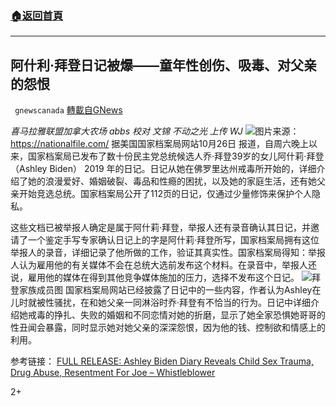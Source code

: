 ###  [:house:返回首頁](https://github.com/ourhimalayas/txt)
---

## 阿什利·拜登日记被爆——童年性创伤、吸毒、对父亲的怨恨
` gnewscanada` [轉載自GNews](https://gnews.org/zh-hans/493707/)

*喜马拉雅联盟加拿大农场 abbs
校对 文锦 不动之光 上传 WJ*
![]()![](https://gnews-media-offload.s3.amazonaws.com/wp-content/uploads/2020/10/28095322/Ashley-Biden-Diary-Full-Release-1-1.jpg)图片来源：https://nationalfile.com/
据美国国家档案局网站10月26日 报道，自周六晚上以来，国家档案局已发布了数十份民主党总统候选人乔·拜登39岁的女儿阿什莉·拜登（Ashley Biden） 2019 年的日记。日记从她在佛罗里达州戒毒所开始的，详细介绍了她的浪漫爱好、婚姻破裂、毒品和性瘾的困扰，以及她的家庭生活，还有她父亲开始竞选总统。国家档案局公开了112页的日记，仅通过少量修饰来保护个人隐私。

这些文档已被举报人确定是属于阿什莉·拜登，举报人还有录音确认其日记，并邀请了一个鉴定手写专家确认日记上的字是阿什莉·拜登所写，国家档案局拥有这位举报人的录音，详细记录了他所做的工作，验证其真实性。国家档案局得知：举报人认为雇用他的有关媒体不会在总统大选前发布这个材料。在录音中，举报人还说，雇用他的媒体在得到其他竞争媒体施加的压力，选择不发布这个日记。
![]()![](https://gnews-media-offload.s3.amazonaws.com/wp-content/uploads/2020/10/28095449/dacab151ea443ec9.jpg)拜登家族成员图
国家档案局网站已经披露了日记中的一些内容，作者认为Ashley在儿时就被性骚扰，在和她父亲一同淋浴时乔·拜登有不恰当的行为。日记中详细介绍她戒毒的挣扎、失败的婚姻和不同恋情对她的折磨，显示了她全家恐惧她哥哥的性丑闻会暴露，同时显示她对她父亲的深深怨恨，因为他的钱、控制欲和情感上的利用。

参考链接：
[FULL RELEASE: Ashley Biden Diary Reveals Child Sex Trauma, Drug Abuse, Resentment For Joe – Whistleblower](https://nationalfile.com/full-release-ashley-biden-diary-reveals-child-sex-trauma-drug-abuse-resentment-for-joe-whistleblower/)

2+
